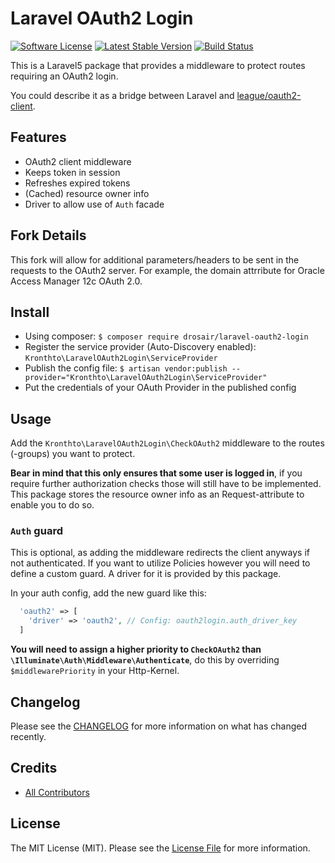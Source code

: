 # Laravel OAuth2 Login

[![Software License][ico-license]](LICENSE.md)
[![Latest Stable Version][ico-githubversion]][link-releases]
[![Build Status][ico-build]][link-build]

This is a Laravel5 package that provides a middleware to protect routes requiring an OAuth2 login.

You could describe it as a bridge between Laravel and [league/oauth2-client](https://github.com/thephpleague/oauth2-client).

## Features

* OAuth2 client middleware
* Keeps token in session
* Refreshes expired tokens
* (Cached) resource owner info
* Driver to allow use of `Auth` facade

## Fork Details
This fork will allow for additional parameters/headers to be sent in the requests to the OAuth2 server. For example, the domain attrribute for Oracle Access Manager 12c OAuth 2.0.

## Install

* Using composer: `$ composer require drosair/laravel-oauth2-login`
* Register the service provider (Auto-Discovery enabled): `Kronthto\LaravelOAuth2Login\ServiceProvider`
* Publish the config file: `$ artisan vendor:publish --provider="Kronthto\LaravelOAuth2Login\ServiceProvider"`
* Put the credentials of your OAuth Provider in the published config

## Usage

Add the `Kronthto\LaravelOAuth2Login\CheckOAuth2` middleware to the routes (-groups) you want to protect.

**Bear in mind that this only ensures that some user is logged in**, if you require further authorization checks those will still have to be implemented. This package stores the resource owner info as an Request-attribute to enable you to do so.

### `Auth` guard

This is optional, as adding the middleware redirects the client anyways if not authenticated. If you want to utilize Policies however you will need to define a custom guard. A driver for it is provided by this package.

In your auth config, add the new guard like this:
``` php
  'oauth2' => [
    'driver' => 'oauth2', // Config: oauth2login.auth_driver_key
  ]
```

**You will need to assign a higher priority to `CheckOAuth2` than `\Illuminate\Auth\Middleware\Authenticate`**, do this by overriding `$middlewarePriority` in your Http-Kernel.

## Changelog

Please see the [CHANGELOG](CHANGELOG.md) for more information on what has changed recently.

## Credits

- [All Contributors][link-contributors]

## License

The MIT License (MIT). Please see the [License File](LICENSE.md) for more information.

[ico-license]: https://img.shields.io/badge/license-MIT-brightgreen.svg?style=flat-square
[ico-githubversion]: https://badge.fury.io/gh/kronthto%2Flaravel-oauth2-login.svg
[ico-build]: https://travis-ci.org/kronthto/laravel-oauth2-login.svg?branch=master

[link-releases]: https://github.com/kronthto/laravel-oauth2-login/releases
[link-contributors]: ../../contributors
[link-build]: https://travis-ci.org/kronthto/laravel-oauth2-login
